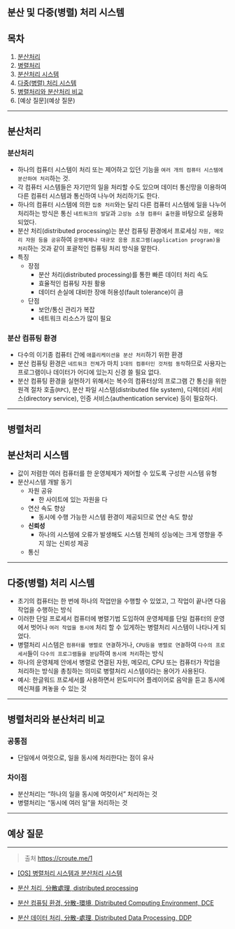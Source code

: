 ## 분산 및 다중(병렬) 처리 시스템

## 목차

1. [분산처리](#분산처리)
1. [병렬처리](#병렬처리)
1. [분산처리 시스템](#분산처리-시스템)
1. [다중(병렬) 처리 시스템](#다중병렬-처리-시스템)
1. [병렬처리와 분산처리 비교]()
1. [예상 질문](예상 질문)

---

## 분산처리

### 분산처리


- 하나의 컴퓨터 시스템이 처리 또는 제어하고 있던 기능을 `여러 개의 컴퓨터 시스템에 분산하여 처리`하는 것.
- 각 컴퓨터 시스템들은 자기만의 일을 처리할 수도 있으며 데이터 통신망을 이용하여 다른 컴퓨터 시스템과 통신하여 나누어 처리하기도 한다.
- 하나의 컴퓨터 시스템에 의한 `집중 처리`와는 달리 다른 컴퓨터 시스템에 일을 나누어 처리하는 방식은 통신 `네트워크의 발달`과 `고성능 소형 컴퓨터 출현`을 바탕으로 실용화되었다.
- 분산 처리(distributed processing)는 분산 컴퓨팅 환경에서 프로세싱 `자원, 메모리 자원 등을 공유`하여 `운영체제나 대규모 응용 프로그램(application program)을 처리`하는 것과 같이 포괄적인 컴퓨팅 처리 방식을 말한다. 
- 특징
  - 장점 
    - 분산 처리(distributed processing)를 통한 빠른 데이터 처리 속도
    - 효율적인 컴퓨팅 자원 활용
    - 데이터 손실에 대비한 장애 허용성(fault tolerance)이 큼
  - 단점
    - 보안/통신 관리가 복잡
    - 네트워크 리소스가 많이 필요

### 분산 컴퓨팅 환경

- 다수의 이기종 컴퓨터 간에 `애플리케이션을 분산 처리`하기 위한 환경
- 분산 컴퓨팅 환경은 `네트워크 전체`가 마치 `1대의 컴퓨터인 것처럼 동작`하므로 사용자는 프로그램이나 데이터가 어디에 있는지 신경 쓸 필요 없다. 
- 분산 컴퓨팅 환경을 실현하기 위해서는 복수의 컴퓨터상의 프로그램 간 통신을 위한 원격 절차 호출(`RPC`), 분산 파일 시스템(distributed file system), 디렉터리 서비스(directory service), 인증 서비스(authentication service) 등이 필요하다.

---

## 병렬처리

## 분산처리 시스템

- 값이 저렴한 여러 컴퓨터를 한 운영체제가 제어할 수 있도록 구성한 시스템 유형
- 분산시스템 개발 동기
  - 자원 공유
    - 한 사이트에 있는 자원을 다 
  - 연산 속도 향상
    - 동시에 수행 가능한 시스템 환경이 제공되므로 연산 속도 향상 
  - **신뢰성**
    - 하나의 시스템에 오류가 발생해도 시스템 전체의 성능에는 크게 영향을 주지 않는 신뢰성 제공 
  - 통신 

---

## 다중(병렬) 처리 시스템

- 초기의 컴퓨터는 한 번에 하나의 작업만을 수행할 수 있었고, 그 작업이 끝나면 다음 작업을 수행하는 방식 
- 이러한 단일 프로세서 컴퓨터에 병렬기법 도입하여 운영체제를 단일 컴퓨터의 운영에서 벗어나 `여러 작업을 동시에` 처리 할 수 있게하는 병렬처리 시스템이 나타나게 되었다. 
- 병렬처리 시스템은 `컴퓨터를 병렬로 연결`하거나, `CPU등을 병렬로 연결`하여 `다수의 프로세서`들이 `다수의 프로그램들을 분담`하여 `동시에 처리`하는 방식 
- 하나의 운영체제 안에서 병렬로 연결된 자원, 메모리, CPU 또는 컴퓨터가 작업을 처리하는 방식을 총칭하는 의미로 병렬처리 시스템이라는 용어가 사용된다. 
- 예시: 한글워드 프로세서를 사용하면서 윈도미디어 플레이어로 음악을 듣고 동시에 메신져를 켜놓을 수 있는 것

---

## 병렬처리와 분산처리 비교

### 공통점

- 단일에서 여럿으로, 일을 동시에 처리한다는 점이 유사

### 차이점

- 분산처리는 “하나의 일을 동시에 여럿이서” 처리하는 것
- 병렬처리는 “동시에 여러 일”을 처리하는 것


---

## 예상 질문

---

> 출처
> https://croute.me/1

- [[OS] 병렬처리 시스템과 분산처리 시스템](https://croute.me/1)








- [분산 처리, 分散處理, distributed processing](http://terms.tta.or.kr/dictionary/dictionaryView.do?subject=%EB%B6%84%EC%82%B0+%EC%B2%98%EB%A6%AC)
- [분산 컴퓨팅 환경, 分散-環境, Distributed Computing Environment, DCE](http://terms.tta.or.kr/dictionary/dictionaryView.do?subject=%EB%B6%84%EC%82%B0+%EC%BB%B4%ED%93%A8%ED%8C%85+%ED%99%98%EA%B2%BD)
- [분산 데이터 처리, 分散-處理, Distributed Data Processing, DDP](http://terms.tta.or.kr/dictionary/dictionaryView.do?word_seq=041645-3)


